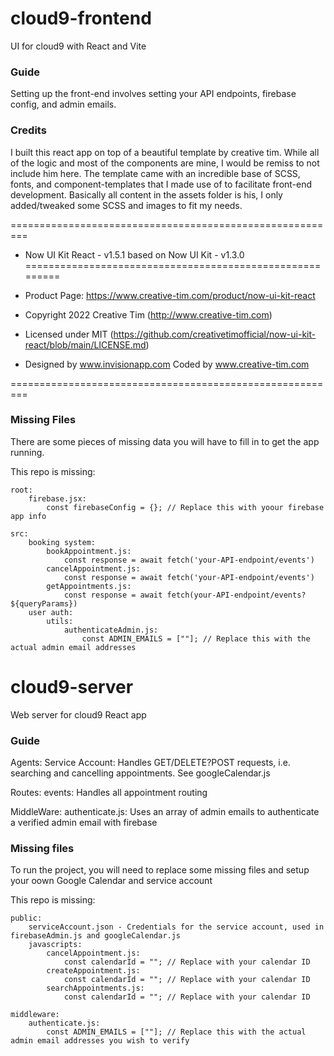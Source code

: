 # cloud9-frontend
UI for cloud9 with React and Vite

### Guide
Setting up the front-end involves setting your API endpoints, firebase config, and admin emails.

### Credits
I built this react app on top of a beautiful template by creative tim. While all of the logic and most of the components are mine, I would be remiss to not include him here. The template came with an incredible base of SCSS, fonts, and component-templates that I made use of to facilitate front-end development. Basically all content in the assets folder is his, I only added/tweaked some SCSS and images to fit my needs.

 =========================================================
 * Now UI Kit React - v1.5.1 based on Now UI Kit - v1.3.0
 =========================================================

 * Product Page: https://www.creative-tim.com/product/now-ui-kit-react
 * Copyright 2022 Creative Tim (http://www.creative-tim.com)
 * Licensed under MIT (https://github.com/creativetimofficial/now-ui-kit-react/blob/main/LICENSE.md)

 * Designed by www.invisionapp.com Coded by www.creative-tim.com

 =========================================================

### Missing Files
There are some pieces of missing data you will have to fill in to get the app running.

This repo is missing:

    root:
        firebase.jsx:
            const firebaseConfig = {}; // Replace this with yoour firebase app info

    src:
        booking system:
            bookAppointment.js:
                const response = await fetch('your-API-endpoint/events')
            cancelAppointment.js:
                const response = await fetch('your-API-endpoint/events')
            getAppointments.js:
                const response = await fetch(your-API-endpoint/events?${queryParams})
        user auth:
            utils:
                authenticateAdmin.js:
                    const ADMIN_EMAILS = [""]; // Replace this with the actual admin email addresses

# cloud9-server
Web server for cloud9 React app

### Guide
Agents:
    Service Account:
        Handles GET/DELETE?POST requests, i.e. searching and cancelling appointments. See googleCalendar.js

Routes:
    events:
        Handles all appointment routing

MiddleWare:
    authenticate.js:
        Uses an array of admin emails to authenticate a verified admin email with firebase


### Missing files
To run the project, you will need to replace some missing files and setup your oown Google Calendar and service account

This repo is missing:

    public:
        serviceAccount.json - Credentials for the service account, used in firebaseAdmin.js and googleCalendar.js
        javascripts:
            cancelAppointment.js:
                const calendarId = ""; // Replace with your calendar ID
            createAppointment.js:
                const calendarId = ""; // Replace with your calendar ID
            searchAppointments.js:
                const calendarId = ""; // Replace with your calendar ID

    middleware:
        authenticate.js:
            const ADMIN_EMAILS = [""]; // Replace this with the actual admin email addresses you wish to verify